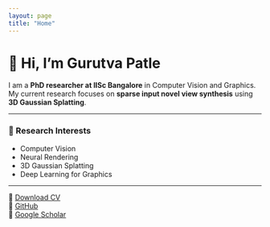 ```yaml
---
layout: page
title: "Home"
---
```


# 👋 Hi, I’m Gurutva Patle  

I am a **PhD researcher at IISc Bangalore** in Computer Vision and Graphics.  
My current research focuses on **sparse input novel view synthesis** using **3D Gaussian Splatting**.  

---

### 🔬 Research Interests
- Computer Vision  
- Neural Rendering  
- 3D Gaussian Splatting  
- Deep Learning for Graphics  

---

📄 [Download CV](/assets/CV_GurutvaPatle.pdf)  
🐙 [GitHub](https://github.com/gurutvapatle)  
🔗 [Google Scholar](https://scholar.google.com/)  
